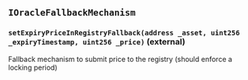 ## `IOracleFallbackMechanism`






### `setExpiryPriceInRegistryFallback(address _asset, uint256 _expiryTimestamp, uint256 _price)` (external)

Fallback mechanism to submit price to the registry (should enforce a locking period)





